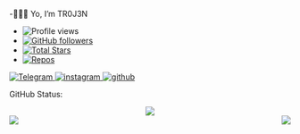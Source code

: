 -👻✌🏻 Yo, I’m TR0J3N
- ![Profile views](https://gpvc.arturio.dev/TR0J3N)
- [![GitHub followers](https://img.shields.io/github/followers/TR0J3N.svg?style=social&label=Follow&maxAge=2592000)](https://github.com/TR0J3N?tab=followers)
- [![Total Stars](https://img.shields.io/github/stars/TR0J3N.svg)](https://github.com/TR0J3N?tab=stars)
- [![Repos](https://img.shields.io/static/v1?logo=apache&label=Repos&message=Here&color=red)](https://github.com/TR0J3N?tab=repositories)

<a href="https://t.me/tr0j3n">
      <img alt="Telegram" src="https://img.shields.io/static/v1?logo=telegram&label=Telegram&message=tr0j3n&color=blue" />
    </a>
<a href="https://www.instagram.com/t_r_o_j_3_n">
      <img alt="instagram" src="https://img.shields.io/static/v1?logo=instagram&label=Instagram&message=TROJEN&color=pink" />
    </a>
<a href="https://github.com/TR0J3N">
      <img alt="github" src="https://img.shields.io/static/v1?logo=github&label=Github&message=TR0J3N&color=white" />
    </a>

GitHub Status:

<div align="center"><img src="https://github-profile-trophy.vercel.app/?username=TR0J3N&theme=dracula&count_private=true"></div>
<img align="left" src="https://github-readme-stats.vercel.app/api?username=TR0J3N&show_icons=true&hide_border=true&theme=dracula"><img align="right" src="https://github-readme-stats.vercel.app/api/top-langs/?username=TR0J3N&theme=dracula&hide=batchfile">


      
